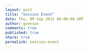 ```yaml
---
layout: post
title: "Session Event"
date: Thu, 09 Sep 2021 00:00:00 GMT
author: gvensan
comments: true
published: true
share: true
permalink: session-event
---
```

